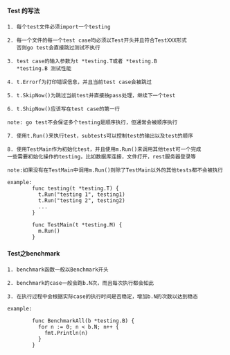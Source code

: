 #### Test 的写法
>>>
    1. 每个test文件必须import一个testing

    2. 每一个文件的每一个test case均必须以Test开头并且符合TestXXX形式
       否则go test会直接跳过测试不执行

    3. test case的输入参数为t *testing.T或者 *testing.B
       *testing.B 测试性能

    4. t.Errorf为打印错误信息，并且当前test case会被跳过

    5. t.SkipNow()为跳过当前test并直接按pass处理，继续下一个test

    6. t.ShipNow()应该写在test case的第一行

    note: go test不会保证多个testing是顺序执行，但通常会被顺序执行

    7. 使用t.Run()来执行test，subtests可以控制test的输出以及test的顺序

    8. 使用TestMain作为初始化test，并且使用m.Run()来调用其他test可一个完成
    一些需要初始化操作的testing，比如数据库连接，文件打开，rest服务器登录等

    note:如果没有在TestMain中调用m.Run()则除了TestMain以外的其他tests都不会被执行

    example:
            func testing(t *testing.T) {
              t.Run("testing 1", testing1)
              t.Run("testing 2", testing2)
              ...
            }

            func TestMain(t *testing.M) {
              m.Run()
            }

#### Test之benchmark
>>>

    1. benchmark函数一般以Benchmark开头

    2. benchmark的case一般会跑b.N次，而且每次执行都会如此

    3. 在执行过程中会根据实际case的执行时间是否稳定，增加b.N的次数以达到稳态

    example:

            func BenchmarkAll(b *testing.B) {
              for n := 0; n < b.N; n++ {
                fmt.Println(n)
              }
            }
